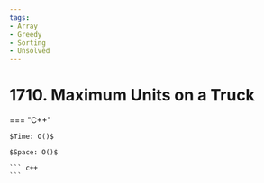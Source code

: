 ```yaml
---
tags:
- Array
- Greedy
- Sorting
- Unsolved
---
```



# 1710. Maximum Units on a Truck

=== "C++"

    $Time: O()$

    $Space: O()$

    ``` c++
    ```